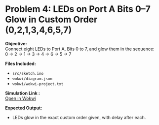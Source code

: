 # Problem 4: LEDs on Port A Bits 0–7 Glow in Custom Order (0,2,1,3,4,6,5,7)

**Objective:**  
Connect eight LEDs to Port A, Bits 0 to 7, and glow them in the sequence:  
0 → 2 → 1 → 3 → 4 → 6 → 5 → 7  

**Files Included:**  
- `src/sketch.ino`  
- `wokwi/diagram.json`  
- `wokwi/wokwi-project.txt`  

**Simulation Link :**  
[Open in Wokwi](https://wokwi.com/projects/443680383143026689)

**Expected Output:**  
- LEDs glow in the exact custom order given, with delay after each.  
